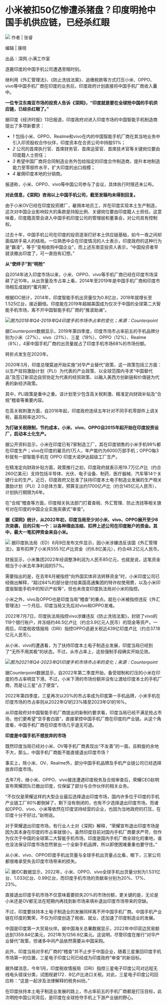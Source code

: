 

# 小米被扣50亿惨遭杀猪盘？印度明抢中国手机供应链，已经杀红眼

![](https://inews.gtimg.com/news_bt/OdqYsueKjoTlyn17e-rltt9TLgoPiqfkWn8BgD3V6HKZgAA/1000)
作者 | 张睿

编辑 | 康晓

出品｜深网.小满工作室

逐鹿印度的中国手机公司遭遇至暗时刻。

继利用《外汇管理法》、《防止洗钱法案》、追缴税款等方式打压小米、OPPO、vivo等中国手机厂商在印度的业务后，印度政府计划直接将中国手机厂商收入囊中。

**一位专注东南亚市场的投资人告诉《深网》，“印度就是要在全球抢中国的手机供应链，已经杀红眼了。”**

据印度《经济时报》13日报道，印度政府对进入印度市场的中国智能手机制造商提出了多项新要求：

  * _1_ 包括小米、OPPO、Realme和vivo在内的中国智能手机厂商在其当地业务中引入印资股权合作伙伴，印度资本在合资公司中持股51%；
  * _2_ 公司的首席执行官、首席财务官、首席运营官、首席技术官等关键岗位要由印度籍人士担任；
  * _3_ 希望中国厂商将合同制造业务外包给指定的印度合作制造商，提升本地制造能力至零部件水平，扩大印度的出口规模；
  * _4_ 雇佣印度本地的分销商。

报道称，小米、OPPO、vivo等中国公司参与了会议，具体执行时限还未公布。

**对此信息，《深网》咨询以上中国手机公司，截至发稿均未得到回复。**

由于小米OV已经在印度投资建厂，雇佣本地员工，并在印度实现本土生产制造，这次对中国企业影响较大的条款是持股比例、关键岗位要由印度籍人士担任。这意味着，印度籍高管会进入中国手机印度公司的管理层和董事会，对公司具有控制权。

过去十年，中国手机公司在印度的投资逐渐打好本土供应链基础，如今一夜之间却面临转手易人的结局。一位熟悉中企在印度情况的人士表示，印度政府的这种行为是“霸凌”，等于“变相收购中国企业”，而上述东南亚投资人表示，“中国投资者早就该撤出印度了，可一直抱有幻想。”

**从“使绊子”到“明抢”**

自2014年进入印度市场以来，小米、OPPO、vivo等手机厂商已经在印度市场深耕了近10年。从出货量及市占率上看，2014年至2019年是中国手机厂商和印度市场相互成就的“蜜月期”。

根据IDC统计，2014年，印度智能手机出货量仅为0.8亿台，2019年就增长至1.525亿台，接近翻倍。印度能在2019年超越美国成为仅次于中国的全球第二大智能手机市场，离不开中国智能手机厂商的“推波助澜”。

![](https://inews.gtimg.com/news_bt/OWiaCfWdiH2FbEg6HGlANlQn_ppb9TFihtcPBdbiOUoeQAA/1000)_图为2018年Q4-2019年Q4印度手机市场市占率的变化；来源：Counterpoint_

据Counterpoint数据显示，2019年第四季度，印度市场市占率前五的手机品牌分别为小米（27%）、vivo（21%）、三星（19%）、OPPO（12%）、Realme（8%），4家中国手机厂商的出货量就占了印度手机市场68%的市场份额。

转折点发生在2020年。

2020年3月，印度总理莫迪开始实施“对华产业替代”政策，这一政策包括三方面：以生产挂钩激励计划（PLI）为代表的产业政策、以全球范围内寻求“中国替代品”及签订新双边自贸协定为代表的经贸政策、以融入美西方创新链和价值链为代表的新经济政策。

其中，PLI政策是重中之重。该计划至少包含高关税刺激、精准定向财政补贴及“合规”稽查等重要内容。

在高关税刺激方面，自2016年起，印度政府连续五年针对不同手机零部件上调关税，最高税率达20%。

**为打破关税限制，节约成本，小米、vivo、OPPO自2015年起开始在印度投资设厂，启动本土化生产。**

据公开资料显示，小米在印度已有7家制造工厂，其在印度销售的小米手机99%都在印度生产；vivo在印度的雇员约1万人，年产能约为6000万部手机；OPPO每3秒就有一部智能手机在
OPPO 印度大诺伊达超级工厂生产。

在精准定向财政补贴方面，政策推行之初，印度政府就表示用19.7万亿卢比（约合260亿美元）支持包括半导体、光伏、电子设备、制药、医疗器械、汽车等14个关键行业的生产。近日，印度政府又批准了扶持印度本土电子制造业发展的生产相关激励计划（PLI）2.0总体方案，预算支出约1700亿卢比（约合145亿元人民币），计划执行期限为6年。

在“合规”稽查等方面，印度相关执法部门打着查税、外汇管理、防止洗钱等相关旗号对在印度的中国企业实施突袭式“审查”。

**据《深网》统计，从2022年初，印度当局至少对小米、vivo、OPPO展开至少8次突袭，目的只有一个：以各种理由冻结、扣押上述公司在印度账户的资金。其中，最大一笔扣押资金来自小米。**

![](https://inews.gtimg.com/news_bt/OmT2Rer-3tXxw7SjYVsQ3aNOGEF81xaZNmO1Ie5o42yBAAA/1000)
据印度执法局（ED）6月9日发布文件显示，因小米涉嫌违反该国《外汇管理法》，宣布扣押了小米共555.1亿卢比资金（约6.8亿美元），约合48.2亿元人民币。

财报显示，小米集团2022年经调整净利润为人民币85亿元，也就是说，这笔资金相当于小米去年净利润的57%。

需要指出的是，在去年6月被指控“向外国实体非法转移资金”时，小米印度公司已经做出解释，“超过84%的部分是付给美国高通集团的特许权使用费，以及小米印度版智能手机中的知识产权等”，但也未改变印度执法局对小米的指控。

小米之外，vivo及OPPO也是印度当局“稽查”的重点。就在小米被指控违反《外汇管理法》一个月后，印度当局又先后对vivo和OPPO发难。

2022年7月7日，印度执法局指控vivo涉嫌违反《防止洗钱法案》，封锁了vivo的119个银行账户，并冻结约46.5亿卢比（约合3.9亿元人民币）的现金等资产。一周后，印度税收情报局（DRI）指控OPPO逃避关税近439亿印度卢比（约合37.18亿元人民币）。

从小米、vivo的遭遇看，为了扶持印度本土电子制造业发展，印度当局已经到了“无所不用其极”的状态。不过，从市占率上，这些强制手段确实开始见效。

![](https://inews.gtimg.com/news_bt/ObPm0_KEi75xTAY9m7G1EmjEFlNOVisTtjehZcBtu3xwIAA/1000)_图为2021年Q4-2023年Q1印度手机市场市占率的变化；来源：Counterpoint_

据Counterpoint数据显示，自2022年第二季度开始，备受钳制和打压的小米在印度的市占率明显下滑。不过，小米下滑的市场份额并没有让渡给印度本土的手机厂商，而是让三星“占了便宜”。

2022年第四季度，三星再次以20%的市占率成为印度第一手机品牌，小米手机在印度市场的市占率则从2022年Q1的23%降至2023年Q1的16%。

从印度政府对中国智能手机厂商提出的新制约要求看，印度当局已经不满足抢占市场，他们更希望“空手套白狼”，直接掌控中国手机厂商在印度的产业链。从这个角度看，中国手机厂商在印度市场几乎退无可退。

**印度是中国手机不想放弃的市场**

既然印度当局已经对小米、OV等手机厂商表现出“不友善”的一面，且斡旋的余地不大，那么，中国手机厂商能不能直接退出印度市场？

事实上，除小米、OV、Realme外，部分中国手机品牌及手机产业链公司已经选择放弃印度市场。

去年7月，继小米、OPPO、vivo接连遭遇印度税务及合规审查后，荣耀CEO赵明宣布荣耀团队已撤出印度，仅保留了部分与合作伙伴的相关业务。

“不仅仅是荣耀这样的大型企业最后选择退出印度市场，国内许多位于印度的手机产业链工厂80%都倒掉了，剩下没有倒闭的，也有不少选择退出印度市场。而诸如OPPO、vivo、小米等依然在印度坚持经营的企业，也因为当地政府的打压，在印度十分不好过。”赵明说。

对于荣耀退出印度市场，有行业人士对《深网》解释，“荣耀宣布退出印度市场是因为其本身在印度的市占率就很小。虽然印度目前对国内手机厂商要求严苛，但作为仅次于中国的全球第二大智能手机市场，印度是国内手机厂商全球化的重地，谁也没法保证印度市场忽然冒出一个全新手机品牌，所以即使困难重重也要守住。”

从小米、vivo、OPPO印度手机出货量与全球手机出货量占比看，眼下，三家公司都很难承受失去印度市场带来的损失。

![](https://inews.gtimg.com/news_bt/Oc3I4D5DcejSgR1eJpBujpYuiBF-TVMjG8Ypl650SODj8AA/1000)
据IDC数据显示，2022年，小米、OPPO、vivo全球手机出货量分别为1.531亿台、1.033亿台、0.99亿台，而印度手机市场的贡献率分别为20%、17%、23%。

直接退出印度手机市场不仅意味着要损失20%的市场份额，更关键的是，无论是小米还是OV都无法在短期内再找到新市场来填补退出印度市场带来的空缺。

不过，印度要扶持本土电子制造业的发展同样离不开中国手机厂商。中国手机产业链在印度的繁荣，不仅为印度创造了税收、就业，还加速了印度制造业的发展。

中国是印度第一大贸易伙伴。据中国海关总署数据显示，2022年中印双边贸易额达到1359.84亿美元，2021年为1256.6亿美元。这说明，尽管印度在推行“对华产业替代”政策，但诸多中间产品依然需要从中国采购。

此外，印度当局对手机厂商的“稽查”并不止步于中国企业，随着三星重回印度手机市场第一的位置，三星电子印度公司已经成为印度政府“审查”的新目标。

据外媒消息，今年1月，印度税收情报局（DRI）指控三星电子印度公司对远程无线电头错误分类，试图规避172．8亿卢比进口关税。对此，三星电子印度公司回应称：“这是一起涉及法律解释的税务纠纷。”

在印度扶持本土电子制造业发展的路上，市占率前五的手机厂商都是打压目标，此次明抢中国公司背后，是印度在全球抢夺手机上下游产业链的野心。

